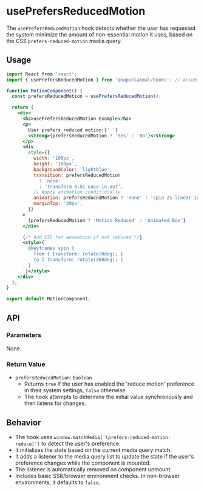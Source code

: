 # usePrefersReducedMotion

The `usePrefersReducedMotion` hook detects whether the user has requested the system minimize the amount of non-essential motion it uses, based on the CSS `prefers-reduced-motion` media query.

## Usage

```jsx
import React from 'react';
import { usePrefersReducedMotion } from '@supunlakmal/hooks'; // Assuming installation

function MotionComponent() {
  const prefersReducedMotion = usePrefersReducedMotion();

  return (
    <div>
      <h2>usePrefersReducedMotion Example</h2>
      <p>
        User prefers reduced motion:{' '}
        <strong>{prefersReducedMotion ? 'Yes' : 'No'}</strong>
      </p>
      <div
        style={{
          width: '100px',
          height: '100px',
          backgroundColor: 'lightblue',
          transition: prefersReducedMotion
            ? 'none'
            : 'transform 0.5s ease-in-out',
          // Apply animation conditionally
          animation: prefersReducedMotion ? 'none' : 'spin 2s linear infinite',
          marginTop: '20px',
        }}
      >
        {prefersReducedMotion ? 'Motion Reduced' : 'Animated Box'}
      </div>

      {/* Add CSS for animation if not reduced */}
      <style>{`
        @keyframes spin {
          from { transform: rotate(0deg); }
          to { transform: rotate(360deg); }
        }
      `}</style>
    </div>
  );
}

export default MotionComponent;
```

## API

### Parameters

None.

### Return Value

- `prefersReducedMotion`: `boolean`
  - Returns `true` if the user has enabled the 'reduce motion' preference in their system settings, `false` otherwise.
  - The hook attempts to determine the initial value synchronously and then listens for changes.

## Behavior

- The hook uses `window.matchMedia('(prefers-reduced-motion: reduce)')` to detect the user's preference.
- It initializes the state based on the current media query match.
- It adds a listener to the media query list to update the state if the user's preference changes while the component is mounted.
- The listener is automatically removed on component unmount.
- Includes basic SSR/browser environment checks. In non-browser environments, it defaults to `false`.
